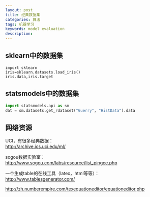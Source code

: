 ```yaml
---
layout: post
title: 经典数据集
categories: 算法
tags: 机器学习
keywords: model evaluation
description:
---
```


## sklearn中的数据集

```
import sklearn
iris=sklearn.datasets.load_iris()
iris.data,iris.target
```

## statsmodels中的数据集
```py
import statsmodels.api as sm
dat = sm.datasets.get_rdataset("Guerry", "HistData").data
```


## 网络资源
UCI，有很多经典数据：  
http://archive.ics.uci.edu/ml/

sogou数据实验室：  
http://www.sogou.com/labs/resource/list_pingce.php

一个生成table的在线工具（latex，html等等）：  
http://www.tablesgenerator.com/

http://zh.numberempire.com/texequationeditor/equationeditor.php
